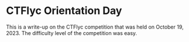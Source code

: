 # CTFlyc Orientation Day 
This is a write-up on the CTFlyc competition that was held on October 19, 2023. The difficulty level of the competition was easy.